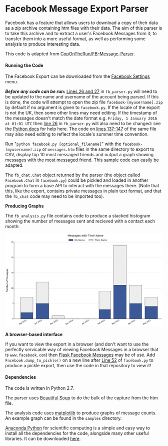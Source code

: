 # Facebook Message Export Parser

Facebook has a feature that allows users to download a copy of their data as a zip archive containing htm files with their data. The aim of this parser is to take this archive and to extract a user's Facebook Messages from it; to transfer them into a more useful format, as well as performing some analysis to produce interesting data.

This code is adapted from [CopOnTheRun/FB-Message-Parser](https://github.com/CopOnTheRun/FB-Message-Parser).

#### Running the Code
The Facebook Export can be downloaded from  the [Facebook Settings](https://www.facebook.com/settings) menu. 

__*Before any code can be run:*__ [Lines 26 and 27](https://github.com/jsharkey13/facebook_message_parser/blob/master/fb_parser.py#L27-L28) in `fb_parser.py` will need to be updated to the name and username of the account being parsed. If this is done, the code will attempt to open the zip file `facebook-[myusername].zip` by default if no argument is given to `facebook.py`.
If the locale of the export is not the UK, then some other lines may need editing. If the timestamp of the messages doesn't match the date format e.g. `Friday, 1 January 2016 at 01:01 UTC` then [line 26](https://github.com/jsharkey13/facebook_message_parser/blob/master/fb_parser.py#L26) in `fb_parser.py` will also need to be changed: see the [Python docs](https://docs.python.org/2/library/datetime.html#strftime-and-strptime-behavior) for help here. The code on [lines 137-147](https://github.com/jsharkey13/facebook_message_parser/blob/master/fb_parser.py#L137-L147) of the same file may also need editing to reflect the locale's summer time convention.

Run "`python facebook.py [optional_filename]`" with the `facebook-[myusername].zip` or `messages.htm` files in the same directory to export to CSV, display top 10 most messaged friends and output a graph showing messages with the most messaged friend. This sample code can easily be adapted.

The `fb_chat.Chat` object returned by the parser (the object called `Facebook.Chat` in `facebook.py`) could be pickled and loaded in another program to form a base API to interact with the messages there. (Note that this, like the export, contains private messages in plain text format, and that the `fb_chat` code may need to be imported too).

__Producing Graphs__

The `fb_analysis.py` file contains code to produce a stacked histogram showing the number of messages sent and recieved with a contact each month:

![Sample Graph](/samples/sample_date_graph.png?raw=true)

__A browser-based interface__

If you want to view the export in a browser (and don't want to use the perfectly servicable way of viewing Facebook Messages in a browser that is `www.facebook.com`) then [Flask Facebook Messages](https://github.com/jsharkey13/flask_facebook_messages) may be of use. Add `Facebook.dump_to_pickle()` on a new line after [Line 52](https://github.com/jsharkey13/facebook_message_parser/blob/master/facebook.py#L52) of `facebook.py` to produce a pickle export, then use the code in that repository to view it!

#### Dependencies
The code is written in Python 2.7.

The parser uses [Beautiful Soup](http://www.crummy.com/software/BeautifulSoup/) to do the bulk of the capture from the htm file.

The analysis code uses [matplotlib](https://matplotlib.org/) to produce graphs of message counts. An example graph can be found in the `samples` directory.

[Anaconda Python](https://store.continuum.io/cshop/anaconda/) for scientific computing is a simple and easy way to install all the dependencies for the code, alongside many other useful libraries. It can be downloaded [here](https://www.continuum.io/downloads).
